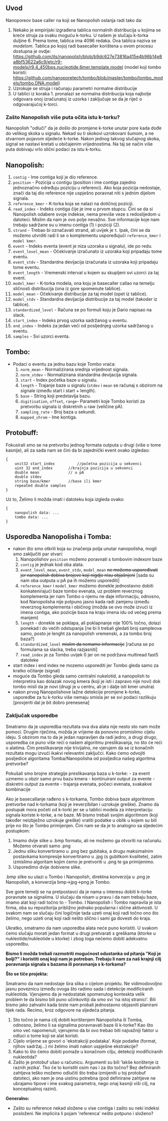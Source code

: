 ## Uvod

Nanoporeov base caller na koji se Nanopolish oslanja radi tako da:
1. Nekako je empirijski izgrađena tablica normalnih distribucija u kojima se kreće struja za svaku moguću k-torku. U našem je slučaju k-torka duljine 6. Prema tome, tablica ima 4096 redaka. Ova tablica naziva se *modelom*. Tablica po kojoj radi basecaller korištena u ovom procesu dostupna je ovdje: https://github.com/jts/nanopolish/blob/b9dc627e73816a415e4b96b14e8a8bf53622a6c9/etc/r9-models/r9.4_450bps.nucleotide.6mer.template.model (model koji tombo koristi: https://github.com/nanoporetech/tombo/blob/master/tombo/tombo_models/tombo.DNA.model)
2. Uzrokuje se struja i računaju parametri normalne distribucije
3. U tablici iz koraka 1. pronalazi se normalna distribucija koja najbolje odgovara onoj izračunatoj iz uzorka i zaključuje se da je riječ o odgovarajućoj k-torci.

### Zašto Nanopolish više puta očita istu k-torku?

Nanopolish "odluči" da je došlo do promjene k-torke unutar pore kada dođe do velikog skoka u signalu. Nekad su ti skokovi uzrokovani šumom, a ne stvarnom pojavom sljedeće k-torke. Nakon jednog takvog slučajnog skoka, signal se nastavi kretati u običajenim vrijednostima. Na taj se način više puta dobivaju vrlo slični podaci za istu k-torku.

## Nanopolish:

1. `contig` - Ime contiga koji je dio reference.
2. `position` - Pozicija u contigu (position i ime contiga zajedno jednoznačno određuju poziciju u referenci). Ako koja pozicija nedostaje, znači da taj dio reference nije uspješno poravnat niti s jednim dijelom signala.
3. `reference_kmer` - K-torka koja se nalazi na dotičnoj poziciji.
4. `read_index` - Indeks contiga čije je ime u prvom stupcu. Čini se da si Nanopolish odabere svoje indekse, nema previše veze s redoslijedom u datoteci.  Mislim da nam je ovo polje nevažno. Sve informacije koje nam trebaju sadržane su u imenu contiga (1) i poziciji (2).
5. `strand` - Trebao bi označavati strand, ali uvijek je `t`. Ipak, čini se da možemo utvrditi radi li se o komplementu uspoređujući `reference_kmer` i `model kmer`.
6. `event` - Indeks eventa (event je niza uzoraka u signalu), ide po redu.
7. `event_level_mean` - Očekivanje izračunato iz uzoraka koji pripadaju tome eventu.
8. `event_stdv` - Standardna devijacija izračunata iz uzoraka koji pripadaju tome eventu.
9. `event_length` - Vremenski interval u kojem su skupljeni svi uzorci za taj event.
10. `model_kmer` - K-torka modela, ona koju je basecaller callao na temelju sličnosti distribucija (ona iz gore spomenute tablice).
11. `model_mean` - Očekivanje distribucije za taj model (opet iz tablice).
12. `model_stdv` - Standardna devijacija distribucije za taj model (takoder iz tablice).
12. `standardized_level` - Računa se po formuli koju je Dario napisao na slack.
13. `start_index` - Indeks prvog uzorka sadržanog u eventu.
14. `end_index` - Indeks za jedan veći od posljednjeg uzorka sadržanog u eventu.
15. `samples` - Svi uzorci eventa.

## Tombo:
  - Podaci o eventu za jednu bazu koje Tombo vraća:
 	1. `norm_mean` - Normalizirana srednja vrijednost signala.
	2. `norm_stdev` - Normalizirana standardna devijacija signala.
	3. `start` - Index početka baze u signalu.
	4. `length` - Trajanje baze u signalu (`stdev` i `mean` se računaj s obzirom na signale između start i start + length).
	5. `base` - String koji predstavlja bazu.
	6. `digitisation`, `offset`, `range`- Parametri koje Tombo koristi za pretvorbu signala iz diskretnih u raw (veličine pA).
	7. `sampling_rate` - Broj baza u sekundi.
	8. `mapped_chrom` - Ime kontiga.
  
## Protobuff:
Fokusirali smo se na pretvorbu jednog formata outputa u drugi (više o tome kasnije), ali za sada nam se čini da bi zajednički event ovako izgledao:
```
{
	unit32 start_index    		//početna pozicija u sekvenci
	uint 32 end_index		//krajnja pozicija u sekvenci
	double mean 			// u pA
	double stdev		
	string base/kmer		//base ili kmer 
	repeated double samples
}
```
Uz to, Želimo li možda imati i datoteku koja izgleda ovako:
```
{
	nanopolish data: ...
	tombo data: ...
}
```


## Usporedba Nanopolisha i Tomba:
  - nakon što smo otkrili koja su značenja polja unutar nanopolisha, mogli smo zaključiti par stvari:
  	1. Nanopolishov `position` možemo poravnati s tombovim indexom baze
	2. `contig` je jednak kod oba alata.
	3. `event_level_mean`, `event_stdv`, `model_mean` ~~ne možemo uspoređivati jer nanopolish dobiva brojeve koji nigdje nisu objašnjeni~~ [sada su nam oba outputa u pA pa ih možemo usporediti] 
	4. `reference_kmer` i `model_kmer` možemo donekle jednostavno dobiti konkatenirajući baze tombo evenata, uz problem reverznog komplementa jer nam Tombo o njemu ne daje informaciju, odnosno, kod Nanopolisha nije potpuno jasno kada radi zamjenu između reverznog komplementa i običnog (možda se ovo može izvući iz imena contiga, ako pozicije baza na kraju imena idu od većeg prema manjem)
	5. `length` - donekle se poklapa, ali poklapnanje nije 100% točno, dolazi ponekad i do većih odstupanja [ne bi li trebali gledati broj sampleova samo, posto je lenght za nanopolish vremenski, a za tombo broj baza?]
	6. `standardized_level` ~~mislim da nemamo informacije~~ [računa se po formulama sa slacka, treba razjasniti]
	7. `read_index` je za Tombo uvijek 0 jer on ne podržava multiread fast5 datoteke
  - start index i end index ne mozemo usporediti jer Tombo gleda samo za kratko očitanje (signal)
  - moguće da Tombo gleda samo centralni nukelotid, a nanopolish to interpretira kao dolazak novog kmera (koji je isti i zapravo nije novi) dok tombo misli da je novi (drugi je u centru, ali je i dalje isti kmer unutra)
  - nakon prvog Nanopolishove lažne detekcije promjene k-torke, usporedbe za tu k-torku više nemaju smisla jer se svi podaci razlikuju [provjeriti dal je bit dobro prenesena]
  ### Zaključak usporedbe
Smatramo da je usporedba rezultata ova dva alata nije nesto sto nam može pomoci. Drugim riječima, možda je vrijeme da ponovno promislimo cijelu ideju. S obzirom ma to da je jedan napravljen da radi jedno, a drugi drugo, usporedba ce puno više reći o našem algoritmu preslikavanja, no što će reći o alatima. Čim preslikavanje nije trivijalno, ne vjerujem da se iz konačnih rezultata mogu izvući ikakvi relevantni zaključci. Kako ćemo odvojiti posljedice algoritama Tomba/Nanopolisha od posljedica našeg algoritma pretvorbe?

Pokušali smo brojne strategije preslikavanja baza u k-torke:
    - za event uzmemo u obzir samo prvu bazu kmera
    - kontinuirani output za evente
    - diskretni output za evente
    - trajanja evenata, počeci evenata, svakakve kombinacije

Ako je basecallanje rađeno s k-torkama, Tombo dobiva baze algoritmom pretvorbe nad k-torkama (koji je ireverzibilan i uzrokuje greške). Znamo da postupak mora početi od k-torki jer se u tablici modela za interpretaciju signala koriste k-torke, a ne baze. Mi bismo trebali svojim algoritmom (koji također neizbježno uzrokuje greške) vratiti podatke u oblik u kojem su bili prije no što je Tombo primijenjen. Čini nam se da je to analogno sa sljedećim postupkom:
1. Imamo dvije slike u .bmp formatu, ali ne možemo ga otvoriti na računalu.  Možemo otvarati samo .png
2. Jednu sliku konvertiramo u .png bez gubitaka, a drugu maksimalnim postavkama kompresije konvertiramo u .jpg (s gubitkom kvalitete), zatim izmislimo algoritam kojim ćemo je pretvoriti u .png te ga primijenimo.
3. Usporedimo dvije dobivene slike.

.bmp slike su ulazi u Tombo i Nanopolish, direktna konverzija u .png je Nanopolish, a konverzija bmp->jpg->png je Tombo.

Sve gore temelji se na pretpostavci da je nama u interesu dobiti k-torke poravnate sa signalima. U slučaju da nisam u pravu i da nam trebaju baze, imamo alat koji radi točno to - Tombo. I Nanopolish i Tombo napravila je ista firma, oba su repozitorija približno jednako popularna i slične aktivnosti. U svakom nam se slučaju čini logičnije tada uzeti onaj koji radi točno ono što želimo, nego uzeti onaj koji radi nešto slično i sami ga dovesti do kraja.

Ukratko, smatramo da nam usporedba alata neće puno koristiti. U svakom ćemo slučaju morati jedan format u drugi pretvarati s greškama (ktorke u nukleotide/nukleotide u ktorke) i zbog toga nećemo dobiti adekvatnu usporedbu.

**Bismo li možda trebali razmotriti mogućnost odustanka od pitanja "Koji je bolji?" i koristiti onaj koji nam je potreban. Trebaju li nam za naš krajnji cilj poravnanja signala s bazama ili poravnanja s k-torkama?**


**Što se tiče projekta:**

Smatramo da nam nedostaje šira slika o cijelom projektu. Ne vidimodovoljno jasnu poveznicu između ovoga što radimo sada i detekcije modificiranih nukleotida.  Vjerujemo da je nedostatak spomenutog konteskta velik problem te da bismo bili puno učinkovitiji da smo svi 'na istoj stranici'. Bili bismo jako zahvalni kada biste nam probali jednostavno objasniti planirani tijek rada. Recimo, kroz odgovore na sljedeća pitanja.
1. Sto točno je nama cilj dobiti korištenjem Nanopolisha ili Tomba, odnosno, želimo li sa signalima poravnavati baze ili k-torke? Kao što smo već napomenuli, vjerujemo da bi ovo trebao biti najvažniji faktor u odluci o tome koji se alat koristi.
2. Cijelo vrijeme se govori o 'ekstrakciji podataka'. Koje podatke (format, njihov sadržaj...) mi želimo imati nakon uspješne ekstrakcije?
3. Kako to što ćemo dobiti pomaže u konačnom cilju, detekciji modificiranih nukleotida?
4. Zašto je protobuf ušao u računicu. Argumenti su bili 'lakše korištenje iz raznih jezika'. Tko će to koristiti osim nas i za što točno? Bez definiranih zahtjeva teško možemo odlučiti što treba izmijeniti u toj protobuf datoteci, ako nam je ona uistinu potrebna (pod definirane zahtjeve ne ubrajamo tipove i ime svakog parametra, nego onaj kasniji viši cilj, na konceptualnoj razini).


**Generalno:**
 - Zašto su reference nekad složene u vise contiga i zašto su neki indeksi posloženi. Ne implicira li pojam 'referenca' nešto potpuno i složeno?

